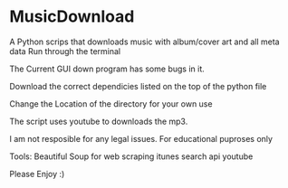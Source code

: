 # MusicDownload

A Python scrips that downloads music with album/cover art and all meta data
Run through the terminal

The Current GUI down program has some bugs in it. 

Download the correct dependicies listed on the top of the python file

Change the Location of the directory for your own use

The script uses youtube to downloads the mp3.

I am not resposible for any legal issues. For educational puproses only

Tools:
Beautiful Soup for web scraping
itunes search api
youtube


Please Enjoy :)
